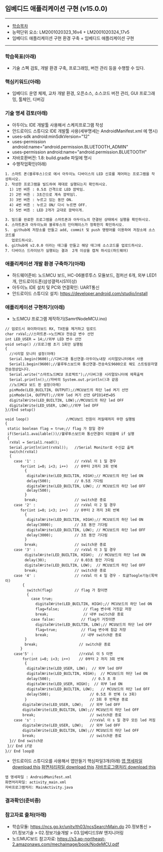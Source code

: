 ## 임베디드 애플리케이션 구현 (v15.0.0)
 
---

- [학습목차](https://github.com/miniplugin/human)
- 능력단위 요소: LM2001020323_16v4 + LM2001020324_17v5  
- 임베디드 애플리케이션 구현 환경 구축 + 임베디드 애플리케이션 구현

---

### 학습목표(아래)

- 기술 스펙 검토, 개발 환경 구축, 프로그래밍, 버전 관리 등을 수행할 수 있다.

### 핵심키워드(아래)

- 임베디드 운영 체제, 교차 개발 환경, 오픈소스, 소스코드 버전 관리, GUI 프로그래밍, 툴체인, 디버깅

### 기술 명세 검토(아래)

- 아두이노 IDE 개발툴 사용해서 스케치프로그램 작성
- 안드로이드 스튜디오 IDE 개발툴 사용(세부명세는 AndroidManifest.xml 에 명시)
- uses-sdk android:minSdkVersion="12"
- uses-permission android:name="android.permission.BLUETOOTH_ADMIN"
- uses-permission android:name="android.permission.BLUETOOTH"
- 자바호환버전: 1.8: build.gradle 파일에 명시
- 수행작업확인(아래)

```
1. 스마트 폰(블루투스)으로 에서 아두이노 디바이스의 LED 신호를 제어하는 프로그램을 작성하시오.
2. 작성한 프로그램을 빌드하여 제대로 실행되는지 확인하시오.
  1) 1번 버튼 : 0.5초 간격으로 LED 깜박임.
  2) 2번 버튼 : 3초간으로 계속 깜박임l.
  3) 3번 버튼 : 누르고 있는 동안 ON.
  4) 4번 버튼 : 누르고 ON/ 다시 누르면 OFF.
  5) 5번 버튼 : LED 2개가 교대로 깜박이게.

3. 빌드를 완료한 프로그램을 스마트폰과 아두이노의 연결된 상태에서 실행을 확인하시오.
4. 스마트폰과 아두이노와 블루투스의 인터페이스가 정확한지 확인하시오.
5.  github에 저장소를 만들고 add, commit 및 push 명령어를 이용하여 저장소에 소스코드를 
   업로드하시오.
6. github에 v2.0.0 이라는 태그를 만들고 해당 태그에 소스코드를 업로드하시오.
7. 디바이스 드라이브가 실행되는 결과  2개 이상을 캡쳐 하시오(하드웨어)
```

### 애플리케이션 개발 환경 구축하기(아래)

- 하드웨어준비: 노드MCU 보드, HC-06블루투스 모듈보드, 점퍼선 6개, 외부 LED1개, 안드로이드폰(삼성갤럭시S1이상)
- 아두이노 IDE 설치 및 PC와 연결확인: UART통신
- 안드로이드 스튜디오 설치: https://developer.android.com/studio/install

### 애플리케이션 구현하기(아래)

-  노드MCU 프로그램 제작하기(SamrtNodeMCU.ino)

```
// 업로드시 와이파이보드 RX, TX핀을 제거하고 업로드
char rxVal;//스마트폰->노드MCU 전송값 변수 선언
int LED_USER = 14;//외부 LED 변수 선언
void setup() //프로그램 초기 1회만 실행됨
{
  //시리얼 모니터 설정(아래)
  Serial.begin(9600);//디버그용 통신연결-아두이노내장 시리얼모니터에서 사용
  Serial1.begin(9600);//불루투스보드와 통신연결-전송속도9600으로 해도 스트링문자열 전송정상입니다.
  Serial.write("스마트노드MCU 프로젝트");//디버그용 시리얼모니터에 제목출력
  Serial.println();//자바의 System.out.println()과 같음
  //노드MCU 보드 핀 설정(아래)
  pinMode(LED_BUILTIN, OUTPUT);//MCU보드의 하단 led 켜기 선언
  pinMode(14, OUTPUT);//외부 led 켜기 선언 GPIO14번=D5
  digitalWrite(LED_BUILTIN, LOW);//MCU보드의 하단 led OFF
  digitalWrite(LED_USER, LOW);//외부 led OFF
}//End setup()

void loop()                 //MCU보드 전원이 꺼질때까지 무한 실행됨
{
 static boolean flag = true;// flag 가 참일 경우
 if(Serial1.available())//불루투스보드와 통신연결이 되었을때 if 실행
 {
  rxVal = Serial1.read();                          
  Serial.println(int(rxVal));   //Serial Monitor로 수신값 출력
  switch(rxVal)
  {
    case '1' :                  // rxVal 이 1 일 경우
       for(int i=0; i<3; i++)   // 0부터 2까지 3회 반복
         {
          digitalWrite(LED_BUILTIN, HIGH);// MCU보드의 하단 led ON
          delay(500);           // 0.5초 기다림
          digitalWrite(LED_BUILTIN, LOW); // MCU보드의 하단 led OFF
          delay(500);
         }
         break;                 // switch문 종료
    case '2' :                  // rxVal 이 2 일 경우
       for(int i=0; i<3; i++)   // 0부터 2 까지 3회 반복
         {
          digitalWrite(LED_BUILTIN, HIGH);// MCU보드의 하단 led ON
          delay(3000);          // 3초 동안 기다림
          digitalWrite(LED_BUILTIN, LOW); // MCU보드의 하단 led OFF
          delay(3000);          // 3초 동안 기다림
         }
         break;                 // switch문 종료
    case '3' :                  // rxVal 이 3 일 경우
         digitalWrite(LED_BUILTIN, HIGH);  // MCU보드의 하단 led ON
         delay(30);             // 0.03초 동안 기다림
         digitalWrite(LED_BUILTIN, LOW);  // MCU보드의 하단 led OFF
         break;                 // switch문 종료
    case '4' :                  // rxVal 이 4 일 경우 - 토글Toogle기능(똑딱이)
        {
          switch(flag)          // flag 가 참이면 
          {
            case true;
              digitalWrite(LED_BUILTIN, HIGH);// MCU보드의 하단 led ON
              flag=false;           // flag 변수에 거짓값 저장
              break;                // 내부 switch문 종료
            case false:            // flag가 거짓이면
              digitalWrite(LED_BUILTIN, LOW);// MCU보드의 하단 led OFF
              flag=true;           // flag 변수에 참값 저장
              break;               // 내부 switch문 종료
         }
         break;                   // switch문 종료
       }
    case'5' :                     //rxVal 이 5 이면
        for(int i=0; i<3; i++)    // 0부터 2 까지 3회 반복
         {
          digitalWrite(LED_USER, LOW);  // 외부 led OFF
          digitalWrite(LED_BUILTIN, HIGH);  // MCU보드의 하단 led ON
          delay(500);                   // 0.5 초 후 
          digitalWrite(LED_USER, HIGH);  // 외부 led ON
          digitalWrite(LED_BUILTIN, LOW);   // MCU보드의 하단 led OFF
          delay(500);                  // 0.5초 후 반복 (x 3회)
         }                             // 3회 후 반목분 종료
        digitalWrite(LED_USER, LOW);   // 외부 led OFF
        digitalWrite(LED_BUILTIN, LOW);// MCU보드의 하단 led OFF
        break;                         // switch문 종료
    case 's' :                         //rxVal 이 s 일 경우 모든 led 꺼짐
        digitalWrite(LED_USER, LOW);   // 외부 led OFF
        digitalWrite(LED_BUILTIN, LOW);// MCU보드의 하단 led OFF 
        break;                         // switch문 종료
  }// End switch문
 }// End if문
}// End loop문

```

- 안드로이드 스튜디오를 사용해서 앱만들기 핵심파일3개(아래)
 [앱 명세파일 download this](git_img/AndroidManifest.xml)
 [화면처리파일 download this](git_img/activity_main.xml)
 [자바프로그램처리 download this](git_img/MainActivity.java)
  
```
앱 명세파일 : AndroidManifest.xml
화면처리파일: activity_main.xml
자바프로그램처리: MainActivity.java
```

### 결과확인(준비중)


### 참고자료 출처(아래)
- 학습모듈: https://ncs.go.kr/unity/th03/ncsSearchMain.do 20.정보통신 > 01.정보기술 > 02.정보기술개발 > 03.임베디드SW 엔지니어링
- 노드MUC보드 참고자료: https://s3.ap-northeast-2.amazonaws.com/mechaimage/book/NodeMCU.pdf